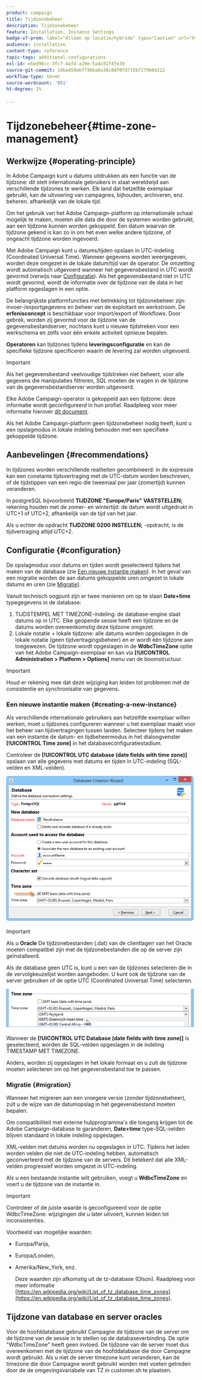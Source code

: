 ```yaml
---
product: campaign
title: Tijdzonebeheer
description: Tijdzonebeheer
feature: Installation, Instance Settings
badge-v7-prem: label="Alleen op locatie/hybride" type="Caution" url="https://experienceleague.adobe.com/docs/campaign-classic/using/installing-campaign-classic/architecture-and-hosting-models/hosting-models-lp/hosting-models.html?lang=nl" tooltip="Alleen van toepassing op on-premise en hybride implementaties"
audience: installation
content-type: reference
topic-tags: additional-configurations
exl-id: e5ed96cc-3fc7-4af4-a29e-5a4c81f4fe39
source-git-commit: 14ba450ebff9bba6a36c0df07d715b7279604222
workflow-type: tm+mt
source-wordcount: '951'
ht-degree: 1%

---
```


# Tijdzonebeheer{#time-zone-management}



## Werkwijze {#operating-principle}

In Adobe Campaign kunt u datums uitdrukken als een functie van de tijdzone: dit stelt internationale gebruikers in staat wereldwijd aan verschillende tijdzones te werken. Elk land dat hetzelfde exemplaar gebruikt, kan de uitvoering van campagnes, bijhouden, archiveren, enz. beheren. afhankelijk van de lokale tijd.

Om het gebruik van het Adobe Campaign-platform op internationale schaal mogelijk te maken, moeten alle data die door de systemen worden gebruikt, aan een tijdzone kunnen worden gekoppeld. Een datum waarvan de tijdzone gekend is kan zo in om het even welke andere tijdzone, of ongeacht tijdzone worden ingevoerd.

Met Adobe Campaign kunt u datums/tijden opslaan in UTC-indeling (Coordinated Universal Time). Wanneer gegevens worden weergegeven, worden deze omgezet in de lokale datum/tijd van de operator. De omzetting wordt automatisch uitgevoerd wanneer het gegevensbestand in UTC wordt gevormd (verwijs naar [Configuratie](#configuration)). Als het gegevensbestand niet in UTC wordt gevormd, wordt de informatie over de tijdzone van de data in het platform opgeslagen in een optie.

De belangrijkste platformfuncties met betrekking tot tijdzonebeheer zijn: invoer-/exportgegevens en beheer van de exploitant en werkstroom. De **erfenisconcept** is beschikbaar voor import/export of Workflows. Door gebrek, worden zij gevormd voor de tijdzone van de gegevensbestandserver, nochtans kunt u nieuwe tijdstreken voor een werkschema en zelfs voor één enkele activiteit opnieuw bepalen.

**Operatoren** kan tijdzones tijdens **leveringsconfiguratie** en kan de specifieke tijdzone specificeren waarin de levering zal worden uitgevoerd.

>[!IMPORTANT]
>
>Als het gegevensbestand veelvoudige tijdstreken niet beheert, voor alle gegevens die manipulaties filtreren, SQL moeten de vragen in de tijdzone van de gegevensbestandserver worden uitgevoerd.

Elke Adobe Campaign-operator is gekoppeld aan een tijdzone: deze informatie wordt geconfigureerd in hun profiel. Raadpleeg voor meer informatie hierover [dit document](../../platform/using/access-management.md).

Als het Adobe Campaign-platform geen tijdzonebeheer nodig heeft, kunt u een opslagmodus in lokale indeling behouden met een specifieke gekoppelde tijdzone.

## Aanbevelingen {#recommendations}

In tijdzones worden verschillende realiteiten gecombineerd: in de expressie kan een constante tijdsvertraging met de UTC-datum worden beschreven, of de tijdstippen van een regio die tweemaal per jaar (zomertijd) kunnen veranderen.

In postgreSQL bijvoorbeeld **TIJDZONE &quot;Europe/Paris&quot; VASTSTELLEN;** rekening houden met de zomer- en wintertijd: de datum wordt uitgedrukt in UTC+1 of UTC+2, afhankelijk van de tijd van het jaar.

Als u echter de opdracht **TIJDZONE 0200 INSTELLEN;** -opdracht, is de tijdvertraging altijd UTC+2.

## Configuratie {#configuration}

De opslagmodus voor datums en tijden wordt geselecteerd tijdens het maken van de database (zie [Een nieuwe instantie maken](#creating-a-new-instance)). In het geval van een migratie worden de aan datums gekoppelde uren omgezet in lokale datums en uren (zie [Migratie](#migration)).

Vanuit technisch oogpunt zijn er twee manieren om op te slaan **Date+time** typegegevens in de database:

1. TIJDSTEMPEL MET TIMEZONE-indeling: de database-engine slaat datums op in UTC. Elke geopende sessie heeft een tijdzone en de datums worden overeenkomstig deze tijdzone omgezet.
1. Lokale notatie + lokale tijdzone: alle datums worden opgeslagen in de lokale notatie (geen tijdvertragingsbeheer) en er wordt één tijdzone aan toegewezen. De tijdzone wordt opgeslagen in de **WdbcTimeZone** optie van het Adobe Campaign-exemplaar en kan via **[!UICONTROL Administration > Platform > Options]** menu van de boomstructuur.

>[!IMPORTANT]
>
>Houd er rekening mee dat deze wijziging kan leiden tot problemen met de consistentie en synchronisatie van gegevens.

### Een nieuwe instantie maken {#creating-a-new-instance}

Als verschillende internationale gebruikers aan hetzelfde exemplaar willen werken, moet u tijdzones configureren wanneer u het exemplaar maakt voor het beheer van tijdvertragingen tussen landen. Selecteer tijdens het maken van een instantie de datum- en tijdbeheermodus in het dialoogvenster **[!UICONTROL Time zone]** in het databaseconfiguratiestadium.

Controleer de **[!UICONTROL UTC database (date fields with time zone)]** opslaan van alle gegevens met datums en tijden in UTC-indeling (SQL-velden en XML-velden).

![](assets/install_wz_select_utc_option.png)

>[!IMPORTANT]
>
>Als u **Oracle** De tijdzonebestanden (.dat) van de clientlagen van het Oracle moeten compatibel zijn met de tijdzonebestanden die op de server zijn geïnstalleerd.

Als de database geen UTC is, kunt u een van de tijdzones selecteren die in de vervolgkeuzelijst worden aangeboden. U kunt ook de tijdzone van de server gebruiken of de optie UTC (Coordinated Universal Time) selecteren.

![](assets/install_wz_unselect_utc_option.png)

Wanneer de **[!UICONTROL UTC Database (date fields with time zone)]** is geselecteerd, worden de SQL-velden opgeslagen in de indeling TIMESTAMP MET TIMEZONE.

Anders, worden zij opgeslagen in het lokale formaat en u zult de tijdzone moeten selecteren om op het gegevensbestand toe te passen.

### Migratie {#migration}

Wanneer het migreren aan een vroegere versie (zonder tijdzonebeheer), zult u de wijze van de datumopslag in het gegevensbestand moeten bepalen.

Om compatibiliteit met externe hulpprogramma&#39;s die toegang krijgen tot de Adobe Campaign-database te garanderen, **Date+time** type-SQL-velden blijven standaard in lokale indeling opgeslagen.

XML-velden met datums worden nu opgeslagen in UTC. Tijdens het laden worden velden die niet de UTC-indeling hebben, automatisch geconverteerd met de tijdzone van de servers. Dit betekent dat alle XML-velden progressief worden omgezet in UTC-indeling.

Als u een bestaande instantie wilt gebruiken, voegt u **WdbcTimeZone** en voert u de tijdzone van de instantie in.

>[!IMPORTANT]
>
>Controleer of de juiste waarde is geconfigureerd voor de optie WdbcTimeZone: wijzigingen die u later uitvoert, kunnen leiden tot inconsistenties.

Voorbeeld van mogelijke waarden:

* Europa/Parijs,
* Europa/Londen,
* Amerika/New_York, enz.

  Deze waarden zijn afkomstig uit de tz-database (Olson). Raadpleeg voor meer informatie [https://en.wikipedia.org/wiki/List_of_tz_database_time_zones](https://en.wikipedia.org/wiki/List_of_tz_database_time_zones).

## Tijdzone van database en server oracles

Voor de hoofddatabase gebruikt Campagne de tijdzone van de server om de tijdzone van de sessie in te stellen op de databaseverbinding. De optie &quot;WdbcTimeZone&quot; heeft geen invloed. De tijdzone van de server moet dus overeenkomen met de tijdzone van de hoofddatabase die door Campagne wordt gebruikt. Als u niet de server timezone kunt veranderen, kan de timezone die door Campagne wordt gebruikt worden met voeten getreden door de de omgevingsvariabele van TZ in customer.sh te plaatsen.